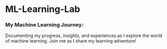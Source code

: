 # ML-Learning-Lab


### My Machine Learning Journey:
Documenting my progress, insights, and experiences as I explore the world of machine learning. Join me as I share my learning adventure!
